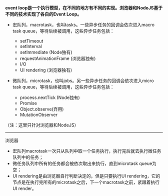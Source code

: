 **event loop是一个执行模型，在不同的地方有不同的实现。浏览器和NodeJS基于不同的技术实现了各自的Event Loop。**

* 宏队列，macrotask，也叫tasks。一些异步任务的回调会依次进入macro task queue，等待后续被调用，这些异步任务包括：
  * setTimeout
  * setInterval
  * setImmediate (Node独有)
  * requestAnimationFrame (浏览器独有)
  * I/O
  * UI rendering (浏览器独有)

* 微队列，microtask，也叫jobs。另一些异步任务的回调会依次进入micro task queue，等待后续被调用，这些异步任务包括：
  * process.nextTick (Node独有)
  * Promise
  * Object.observe(弃用)
  * MutationObserver

（注：这里只针对浏览器和NodeJS）

---

浏览器
* 宏队列macrotask一次只从队列中取一个任务执行，执行完后就去执行微任务队列中的任务；
* 微任务队列中所有的任务都会被依次取出来执行，直到microtask queue为空；
* UI rendering是由浏览器自行判断决定的，但是只要执行UI rendering，它的节点是在执行完所有的microtask之后，下一个macrotask之前，紧跟着执行UI render。